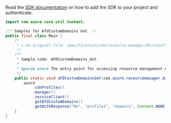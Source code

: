 Read the [SDK documentation](https://github.com/Azure/azure-sdk-for-java/blob/azure-resourcemanager_2.14.0/sdk/resourcemanager/azure-resourcemanager/README.md) on how to add the SDK to your project and authenticate.

```java
import com.azure.core.util.Context;

/** Samples for AfdCustomDomains Get. */
public final class Main {
    /*
     * x-ms-original-file: specification/cdn/resource-manager/Microsoft.Cdn/stable/2021-06-01/examples/AFDCustomDomains_Get.json
     */
    /**
     * Sample code: AFDCustomDomains_Get.
     *
     * @param azure The entry point for accessing resource management APIs in Azure.
     */
    public static void aFDCustomDomainsGet(com.azure.resourcemanager.AzureResourceManager azure) {
        azure
            .cdnProfiles()
            .manager()
            .serviceClient()
            .getAfdCustomDomains()
            .getWithResponse("RG", "profile1", "domain1", Context.NONE);
    }
}
```
